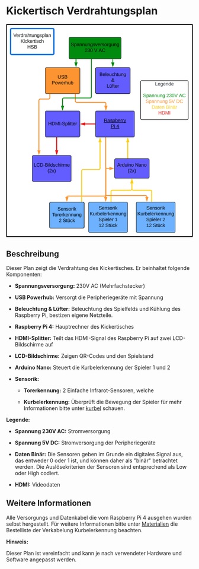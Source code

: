 # Kickertisch Verdrahtungsplan

![Verdrahtungsplan](/docs/Gesamtsystem/Verdrahtungsplan.PNG)

## Beschreibung

Dieser Plan zeigt die Verdrahtung des Kickertisches. Er beinhaltet folgende Komponenten:


* **Spannungsversorgung:** 230V AC (Mehrfachstecker)

* **USB Powerhub:**  Versorgt die Peripheriegeräte mit Spannung

* **Beleuchtung & Lüfter:** Beleuchtung des Spielfelds und Kühlung des Raspberry Pi, bestizen eigene Netzteile.

* **Raspberry Pi 4:** Hauptrechner des Kickertisches

* **HDMI-Splitter:** Teilt das HDMI-Signal des Raspberry Pi auf zwei LCD-Bildschirme auf

* **LCD-Bildschirme:** Zeigen QR-Codes und den Spielstand

* **Arduino Nano:** Steuert die Kurbelerkennung der Spieler 1 und 2

* **Sensorik:** 

    * **Torerkennung:** 2 Einfache Infrarot-Sensoren, welche

    * **Kurbelerkennung:**  Überprüft die Bewegung der Spieler für mehr Informationen bitte unter [kurbel](kurbel.md) schauen.


**Legende:**


* **Spannung 230V AC:** Stromversorgung

* **Spannung 5V DC:** Stromversorgung der Peripheriegeräte

* **Daten Binär:** Die Sensoren geben im Grunde ein digitales Signal aus, das entweder 0 oder 1 ist, und können daher als "binär" betrachtet werden. Die Auslösekriterien der Sensoren sind entsprechend als Low oder High codiert.

* **HDMI:**  Videodaten

  
## Weitere Informationen
Alle Versorgungs und Datenkabel die vom Raspberry Pi 4 ausgehen wurden selbst hergestellt. Für weitere Informationen bitte unter [Materialien](01_Hardware_Setup/04_Material.md) die Bestelliste der Verkabelung Kurbelerkennung beachten. 


**Hinweis:** 

Dieser Plan ist vereinfacht und kann je nach verwendeter Hardware und Software angepasst werden.
